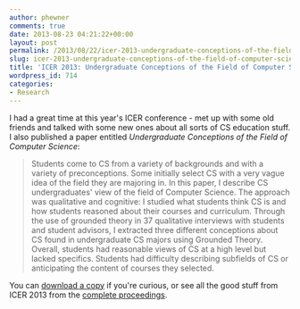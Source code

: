 ```yaml
---
author: phewner
comments: true
date: 2013-08-23 04:21:22+00:00
layout: post
permalink: /2013/08/22/icer-2013-undergraduate-conceptions-of-the-field-of-computer-science/
slug: icer-2013-undergraduate-conceptions-of-the-field-of-computer-science
title: 'ICER 2013: Undergraduate Conceptions of the Field of Computer Science'
wordpress_id: 714
categories:
- Research
---
```


I had a great time at this year's ICER conference - met up with some old friends and talked with some new ones about all sorts of CS education stuff.  I also published a paper entitled _Undergraduate Conceptions of the Field of Computer Science_:



<blockquote>
Students come to CS from a variety of backgrounds and with a variety of preconceptions.  Some initially select CS with a very vague idea of the field they are majoring in.  In this paper, I describe CS undergraduates' view of the field of Computer Science.  The approach was qualitative and cognitive: I studied what students think CS is and how students reasoned about their courses and curriculum.  Through the use of grounded theory in 37 qualitative interviews with students and student advisors, I extracted three different conceptions about CS found in undergraduate CS majors using Grounded Theory.  Overall, students had reasonable views of CS at a high level but lacked specifics. Students had difficulty describing subfields of CS or anticipating the content of courses they selected.
</blockquote>



You can [download a copy](/files/icer13-preprint.pdf) if you're curious, or see all the good stuff from ICER 2013 from the [complete proceedings](http://dl.acm.org/citation.cfm?id=2493394&picked=prox&cfid=355463852&cftoken=80107728).



